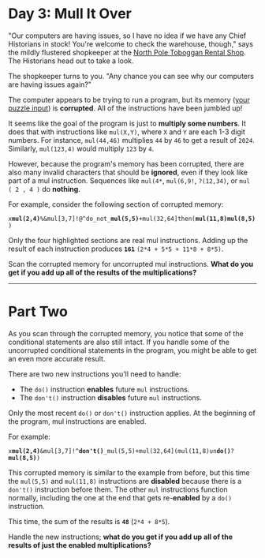 # Day 3: Mull It Over

"Our computers are having issues, so I have no idea if we have any Chief Historians in stock!
You're welcome to check the warehouse, though," says the mildly flustered shopkeeper at the [North Pole Toboggan Rental Shop](https://adventofcode.com/2020/day/2).
The Historians head out to take a look.

The shopkeeper turns to you. "Any chance you can see why our computers are having issues again?"

The computer appears to be trying to run a program, but its memory ([your puzzle input](./input.txt)) is **corrupted**.
All of the instructions have been jumbled up!

It seems like the goal of the program is just to **multiply some numbers**.
It does that with instructions like `mul(X,Y)`, where `X` and `Y` are each 1-3 digit numbers.
For instance, `mul(44,46)` multiplies `44` by `46` to get a result of `2024`.
Similarly, `mul(123,4)` would multiply `123` by `4`.

However, because the program's memory has been corrupted, there are also many invalid characters that should be **ignored**, even if they look like part of a mul instruction.
Sequences like `mul(4*`, `mul(6,9!`, `?(12,34)`, or `mul ( 2 , 4 )` do **nothing**.

For example, consider the following section of corrupted memory:

`x`**`mul(2,4)`**`%&mul[3,7]!@^do_not_`**`mul(5,5)`**`+mul(32,64]then(`**`mul(11,8)mul(8,5)`**`)`

Only the four highlighted sections are real mul instructions.
Adding up the result of each instruction produces **`161`** `(2*4 + 5*5 + 11*8 + 8*5)`.

Scan the corrupted memory for uncorrupted mul instructions.
**What do you get if you add up all of the results of the multiplications?**

---

# Part Two

As you scan through the corrupted memory, you notice that some of the conditional statements are also still intact.
If you handle some of the uncorrupted conditional statements in the program, you might be able to get an even more accurate result.

There are two new instructions you'll need to handle:

- The `do()` instruction **enables** future `mul` instructions.
- The `don't()` instruction **disables** future `mul` instructions.

Only the most recent `do()` or `don't()` instruction applies.
At the beginning of the program, mul instructions are enabled.

For example:

`x`**`mul(2,4)`**`&mul[3,7]!^`**`don't()`**`_mul(5,5)+mul(32,64](mul(11,8)un`**`do()`**`?`**`mul(8,5)`**`)`

This corrupted memory is similar to the example from before, but this time the `mul(5,5)` and `mul(11,8)` instructions are **disabled** because there is a `don't()` instruction before them.
The other `mul` instructions function normally, including the one at the end that gets re-**enabled** by a `do()` instruction.

This time, the sum of the results is **`48`** (`2*4 + 8*5`).

Handle the new instructions; **what do you get if you add up all of the results of just the enabled multiplications?**
